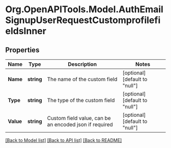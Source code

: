 # Org.OpenAPITools.Model.AuthEmailSignupUserRequestCustomprofilefieldsInner

## Properties

Name | Type | Description | Notes
------------ | ------------- | ------------- | -------------
**Name** | **string** | The name of the custom field | [optional] [default to "null"]
**Type** | **string** | The type of the custom field | [optional] [default to "null"]
**Value** | **string** | Custom field value, can be an encoded json if required | [optional] [default to "null"]

[[Back to Model list]](../README.md#documentation-for-models) [[Back to API list]](../README.md#documentation-for-api-endpoints) [[Back to README]](../README.md)


